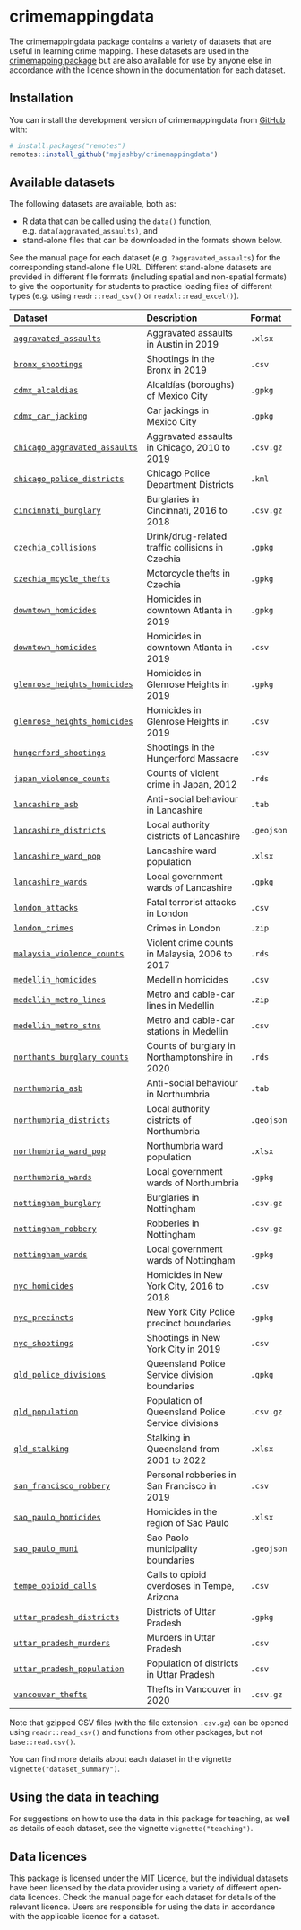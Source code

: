 
<!-- README.md is generated from README.Rmd. Please edit that file -->

# crimemappingdata

<!-- badges: start -->
<!-- badges: end -->

The crimemappingdata package contains a variety of datasets that are
useful in learning crime mapping. These datasets are used in the
[crimemapping package](https://github.com/mpjashby/crimemapping/) but
are also available for use by anyone else in accordance with the licence
shown in the documentation for each dataset.

## Installation

You can install the development version of crimemappingdata from
[GitHub](https://github.com/mpjashby/crimemappingdata/) with:

``` r
# install.packages("remotes")
remotes::install_github("mpjashby/crimemappingdata")
```

## Available datasets

The following datasets are available, both as:

- R data that can be called using the `data()` function,
  e.g. `data(aggravated_assaults)`, and
- stand-alone files that can be downloaded in the formats shown below.

See the manual page for each dataset (e.g. `?aggravated_assaults`) for
the corresponding stand-alone file URL. Different stand-alone datasets
are provided in different file formats (including spatial and
non-spatial formats) to give the opportunity for students to practice
loading files of different types (e.g. using `readr::read_csv()` or
`readxl::read_excel()`).

| Dataset | Description | Format |
|:---|:---|:---|
| [`aggravated_assaults`](https://pkgs.lesscrime.info/crimemappingdata/reference/aggravated_assaults.html) | Aggravated assaults in Austin in 2019 | `.xlsx` |
| [`bronx_shootings`](https://pkgs.lesscrime.info/crimemappingdata/reference/bronx_shootings.html) | Shootings in the Bronx in 2019 | `.csv` |
| [`cdmx_alcaldias`](https://pkgs.lesscrime.info/crimemappingdata/reference/cdmx_alcaldias.html) | Alcaldías (boroughs) of Mexico City | `.gpkg` |
| [`cdmx_car_jacking`](https://pkgs.lesscrime.info/crimemappingdata/reference/cdmx_car_jacking.html) | Car jackings in Mexico City | `.gpkg` |
| [`chicago_aggravated_assaults`](https://pkgs.lesscrime.info/crimemappingdata/reference/chicago_aggravated_assaults.html) | Aggravated assaults in Chicago, 2010 to 2019 | `.csv.gz` |
| [`chicago_police_districts`](https://pkgs.lesscrime.info/crimemappingdata/reference/chicago_police_districts.html) | Chicago Police Department Districts | `.kml` |
| [`cincinnati_burglary`](https://pkgs.lesscrime.info/crimemappingdata/reference/cincinnati_burglary.html) | Burglaries in Cincinnati, 2016 to 2018 | `.csv.gz` |
| [`czechia_collisions`](https://pkgs.lesscrime.info/crimemappingdata/reference/czechia_collisions.html) | Drink/drug-related traffic collisions in Czechia | `.gpkg` |
| [`czechia_mcycle_thefts`](https://pkgs.lesscrime.info/crimemappingdata/reference/czechia_mcycle_thefts.html) | Motorcycle thefts in Czechia | `.gpkg` |
| [`downtown_homicides`](https://pkgs.lesscrime.info/crimemappingdata/reference/downtown_homicides.html) | Homicides in downtown Atlanta in 2019 | `.gpkg` |
| [`downtown_homicides`](https://pkgs.lesscrime.info/crimemappingdata/reference/downtown_homicides.html) | Homicides in downtown Atlanta in 2019 | `.csv` |
| [`glenrose_heights_homicides`](https://pkgs.lesscrime.info/crimemappingdata/reference/glenrose_heights_homicides.html) | Homicides in Glenrose Heights in 2019 | `.gpkg` |
| [`glenrose_heights_homicides`](https://pkgs.lesscrime.info/crimemappingdata/reference/glenrose_heights_homicides.html) | Homicides in Glenrose Heights in 2019 | `.csv` |
| [`hungerford_shootings`](https://pkgs.lesscrime.info/crimemappingdata/reference/hungerford_shootings.html) | Shootings in the Hungerford Massacre | `.csv` |
| [`japan_violence_counts`](https://pkgs.lesscrime.info/crimemappingdata/reference/japan_violence_counts.html) | Counts of violent crime in Japan, 2012 | `.rds` |
| [`lancashire_asb`](https://pkgs.lesscrime.info/crimemappingdata/reference/lancashire_asb.html) | Anti-social behaviour in Lancashire | `.tab` |
| [`lancashire_districts`](https://pkgs.lesscrime.info/crimemappingdata/reference/lancashire_districts.html) | Local authority districts of Lancashire | `.geojson` |
| [`lancashire_ward_pop`](https://pkgs.lesscrime.info/crimemappingdata/reference/lancashire_ward_pop.html) | Lancashire ward population | `.xlsx` |
| [`lancashire_wards`](https://pkgs.lesscrime.info/crimemappingdata/reference/lancashire_wards.html) | Local government wards of Lancashire | `.gpkg` |
| [`london_attacks`](https://pkgs.lesscrime.info/crimemappingdata/reference/london_attacks.html) | Fatal terrorist attacks in London | `.csv` |
| [`london_crimes`](https://pkgs.lesscrime.info/crimemappingdata/reference/london_crimes.html) | Crimes in London | `.zip` |
| [`malaysia_violence_counts`](https://pkgs.lesscrime.info/crimemappingdata/reference/malaysia_violence_counts.html) | Violent crime counts in Malaysia, 2006 to 2017 | `.rds` |
| [`medellin_homicides`](https://pkgs.lesscrime.info/crimemappingdata/reference/medellin_homicides.html) | Medellin homicides | `.csv` |
| [`medellin_metro_lines`](https://pkgs.lesscrime.info/crimemappingdata/reference/medellin_metro_lines.html) | Metro and cable-car lines in Medellin | `.zip` |
| [`medellin_metro_stns`](https://pkgs.lesscrime.info/crimemappingdata/reference/medellin_metro_stns.html) | Metro and cable-car stations in Medellin | `.csv` |
| [`northants_burglary_counts`](https://pkgs.lesscrime.info/crimemappingdata/reference/northants_burglary_counts.html) | Counts of burglary in Northamptonshire in 2020 | `.rds` |
| [`northumbria_asb`](https://pkgs.lesscrime.info/crimemappingdata/reference/northumbria_asb.html) | Anti-social behaviour in Northumbria | `.tab` |
| [`northumbria_districts`](https://pkgs.lesscrime.info/crimemappingdata/reference/northumbria_districts.html) | Local authority districts of Northumbria | `.geojson` |
| [`northumbria_ward_pop`](https://pkgs.lesscrime.info/crimemappingdata/reference/northumbria_ward_pop.html) | Northumbria ward population | `.xlsx` |
| [`northumbria_wards`](https://pkgs.lesscrime.info/crimemappingdata/reference/northumbria_wards.html) | Local government wards of Northumbria | `.gpkg` |
| [`nottingham_burglary`](https://pkgs.lesscrime.info/crimemappingdata/reference/nottingham_burglary.html) | Burglaries in Nottingham | `.csv.gz` |
| [`nottingham_robbery`](https://pkgs.lesscrime.info/crimemappingdata/reference/nottingham_robbery.html) | Robberies in Nottingham | `.csv.gz` |
| [`nottingham_wards`](https://pkgs.lesscrime.info/crimemappingdata/reference/nottingham_wards.html) | Local government wards of Nottingham | `.gpkg` |
| [`nyc_homicides`](https://pkgs.lesscrime.info/crimemappingdata/reference/nyc_homicides.html) | Homicides in New York City, 2016 to 2018 | `.csv` |
| [`nyc_precincts`](https://pkgs.lesscrime.info/crimemappingdata/reference/nyc_precincts.html) | New York City Police precinct boundaries | `.gpkg` |
| [`nyc_shootings`](https://pkgs.lesscrime.info/crimemappingdata/reference/nyc_shootings.html) | Shootings in New York City in 2019 | `.csv` |
| [`qld_police_divisions`](https://pkgs.lesscrime.info/crimemappingdata/reference/qld_police_divisions.html) | Queensland Police Service division boundaries | `.gpkg` |
| [`qld_population`](https://pkgs.lesscrime.info/crimemappingdata/reference/qld_population.html) | Population of Queensland Police Service divisions | `.csv.gz` |
| [`qld_stalking`](https://pkgs.lesscrime.info/crimemappingdata/reference/qld_stalking.html) | Stalking in Queensland from 2001 to 2022 | `.xlsx` |
| [`san_francisco_robbery`](https://pkgs.lesscrime.info/crimemappingdata/reference/san_francisco_robbery.html) | Personal robberies in San Francisco in 2019 | `.csv` |
| [`sao_paulo_homicides`](https://pkgs.lesscrime.info/crimemappingdata/reference/sao_paulo_homicides.html) | Homicides in the region of Sao Paulo | `.xlsx` |
| [`sao_paulo_muni`](https://pkgs.lesscrime.info/crimemappingdata/reference/sao_paulo_muni.html) | Sao Paolo municipality boundaries | `.geojson` |
| [`tempe_opioid_calls`](https://pkgs.lesscrime.info/crimemappingdata/reference/tempe_opioid_calls.html) | Calls to opioid overdoses in Tempe, Arizona | `.csv` |
| [`uttar_pradesh_districts`](https://pkgs.lesscrime.info/crimemappingdata/reference/uttar_pradesh_districts.html) | Districts of Uttar Pradesh | `.gpkg` |
| [`uttar_pradesh_murders`](https://pkgs.lesscrime.info/crimemappingdata/reference/uttar_pradesh_murders.html) | Murders in Uttar Pradesh | `.csv` |
| [`uttar_pradesh_population`](https://pkgs.lesscrime.info/crimemappingdata/reference/uttar_pradesh_population.html) | Population of districts in Uttar Pradesh | `.csv` |
| [`vancouver_thefts`](https://pkgs.lesscrime.info/crimemappingdata/reference/vancouver_thefts.html) | Thefts in Vancouver in 2020 | `.csv.gz` |

Note that gzipped CSV files (with the file extension `.csv.gz`) can be
opened using `readr::read_csv()` and functions from other packages, but
not `base::read.csv()`.

You can find more details about each dataset in the vignette
`vignette("dataset_summary")`.

## Using the data in teaching

For suggestions on how to use the data in this package for teaching, as
well as details of each dataset, see the vignette
`vignette("teaching")`.

## Data licences

This package is licensed under the MIT Licence, but the individual
datasets have been licensed by the data provider using a variety of
different open-data licences. Check the manual page for each dataset for
details of the relevant licence. Users are responsible for using the
data in accordance with the applicable licence for a dataset.
